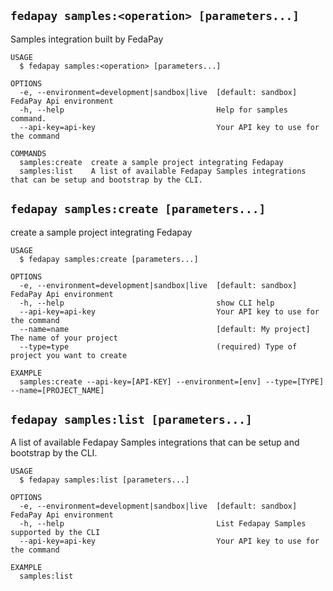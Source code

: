 ## `fedapay samples:<operation> [parameters...]`

Samples integration built by FedaPay

```
USAGE
  $ fedapay samples:<operation> [parameters...]

OPTIONS
  -e, --environment=development|sandbox|live  [default: sandbox] FedaPay Api environment
  -h, --help                                  Help for samples command.
  --api-key=api-key                           Your API key to use for the command

COMMANDS
  samples:create  create a sample project integrating Fedapay
  samples:list    A list of available Fedapay Samples integrations that can be setup and bootstrap by the CLI.
```

## `fedapay samples:create [parameters...]`

create a sample project integrating Fedapay

```
USAGE
  $ fedapay samples:create [parameters...]

OPTIONS
  -e, --environment=development|sandbox|live  [default: sandbox] FedaPay Api environment
  -h, --help                                  show CLI help
  --api-key=api-key                           Your API key to use for the command
  --name=name                                 [default: My project] The name of your project
  --type=type                                 (required) Type of project you want to create

EXAMPLE
  samples:create --api-key=[API-KEY] --environment=[env] --type=[TYPE] --name=[PROJECT_NAME]
```

## `fedapay samples:list [parameters...]`

A list of available Fedapay Samples integrations that can be setup and bootstrap by the CLI.

```
USAGE
  $ fedapay samples:list [parameters...]

OPTIONS
  -e, --environment=development|sandbox|live  [default: sandbox] FedaPay Api environment
  -h, --help                                  List Fedapay Samples supported by the CLI
  --api-key=api-key                           Your API key to use for the command

EXAMPLE
  samples:list
```
